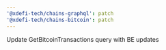 ```yaml
---
'@xdefi-tech/chains-graphql': patch
'@xdefi-tech/chains-bitcoin': patch
---
```


Update GetBitcoinTransactions query with BE updates
